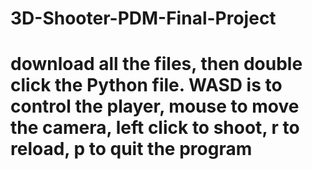 # 3D-Shooter-PDM-Final-Project

# download all the files, then double click the Python file. WASD is to control the player, mouse to move the camera, left click to shoot, r to reload, p to quit the program
